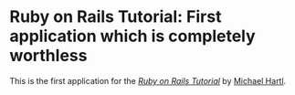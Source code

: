 # Ruby on Rails Tutorial: First application which is completely worthless

This is the first application for the
[*Ruby on Rails Tutorial*](http://railstutorial.org/)
by [Michael Hartl](http://michaelhartl.com).
